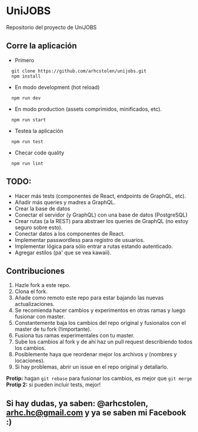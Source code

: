 # UniJOBS
Repositorio del proyecto de UniJOBS

## Corre la aplicación
- Primero
```
  git clone https://github.com/arhcstolen/unijobs.git
  npm install
```
- En modo development (hot reload)
```
  npm run dev
```

- En modo production (assets comprimidos, minificados, etc).
```
  npm run start
```

- Testea la aplicación
```
  npm run test
```

- Checar code quality
```
  npm run lint
```

## TODO:
- Hacer más tests (componentes de React, endpoints de GraphQL, etc).
- Añadir más queries y madres a GraphQL.
- Crear la base de datos
- Conectar el servidor (y GraphQL) con una base de datos (PostgreSQL)
- Crear rutas (a la REST) para abstraer los queries de GraphQL (no estoy seguro sobre esto).
- Conectar datos a los componentes de React.
- Implementar passwordless para registro de usuarios.
- Implementar lógica para sólo entrar a rutas estando autenticado.
- Agregar estilos (pa' que se vea kawaii).

## Contribuciones

1. Hazle fork a este repo.
2. Clona el fork.
3. Añade como remoto este repo para estar bajando las nuevas actualizaciones.
4. Se recomienda hacer cambios y experimentos en otras ramas y luego fusionar con master.
5. Constantemente baja los cambios del repo original y fusionalos con el master de tu fork (!importante).
6. Fusiona tus ramas experimentales con tu master.
7. Sube los cambios al fork y de ahí haz un pull request describiendo todos los cambios.
8. Posiblemente haya que reordenar mejor los archivos y (nombres y locaciones).
9. Si hay problemas, abrir un issue en el repo original y detallarlo.

**Protip:** hagan ```git rebase``` para fusionar los cambios, es mejor que ```git merge```
**Protip 2:** si pueden incluir tests, mejor!

## Si hay dudas, ya saben: @arhcstolen, arhc.hc@gmail.com y ya se saben mi Facebook :)
